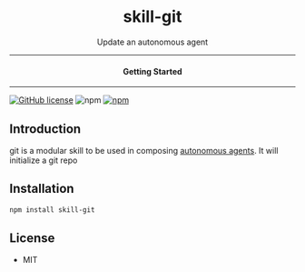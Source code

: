 <div align="center">
  <h1>skill-git</h1>
</div>

<div align="center">  
Update an autonomous agent
</div>

---

<div align="center">
<h4>Getting Started</h4>
</div>
  
---
  

[![GitHub license](https://img.shields.io/badge/license-MIT-blue.svg)](https://github.com/melvincarvalho/skill-git/blob/gh-pages/LICENSE)
![npm](https://img.shields.io/npm/v/skill-git)
[![npm](https://img.shields.io/npm/dw/skill-git.svg)](https://npmjs.com/package/skill-git)

## Introduction

git is a modular skill to be used in composing [autonomous agents](https://aam.wtf/).  It will initialize a git repo

## Installation

```sh
npm install skill-git
```

## License

- MIT